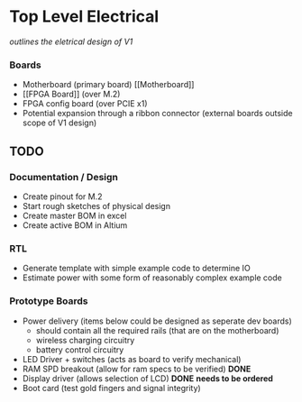 # Top Level Electrical
*outlines the eletrical design of V1*

### Boards
- Motherboard (primary board) [[Motherboard]]
- [[FPGA Board]] (over M.2)
- FPGA config board (over PCIE x1)
- Potential expansion through a ribbon connector (external boards outside scope of V1 design)

## TODO
### Documentation / Design
- Create pinout for M.2
- Start rough sketches of physical design
- Create master BOM in excel
- Create active BOM in Altium

### RTL
- Generate template with simple example code to determine IO
- Estimate power with some form of reasonably complex example code

### Prototype Boards
- Power delivery (items below could be designed as seperate dev boards)
	- should contain all the required rails (that are on the motherboard)
	- wireless charging circuitry
	- battery control circuitry
- LED Driver + switches (acts as board to verify mechanical)
- RAM SPD breakout (allow for ram specs to be verified) **DONE**
- Display driver (allows selection of LCD) **DONE** **needs to be ordered**
- Boot card (test gold fingers and signal integrity)

